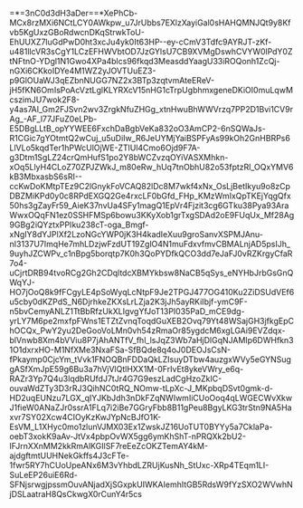 =*=3nC0d3dH3aDer==*XePhCb-MCx8rzMXi6NCtLCY0AWkpw_u7JrUbbs7EXlzXayiGal0sHAHQMNJQt9y8Kfvb5KgUxzGBoRdwcnDKqStrwkToU-EhUUXZ7luGdPwD0ht3xcJu4yk0It63HP--ey-cCmV3Tdfc9AYRJT-zKf-u481llcVR3sCgY1LCzEFHWVbtOD7JzGYlsU7CB9XVMgDswhCVYW0lPdY0ZtNFtnO-YDgl1N1Gwo4XPa4blcs96fkqd3MeasddYaagU33iROQonh1ZcQj-nGXi6CKkoIDYe4M1WZ2yJOVTUuEZ3-p9GlOUaWJ3qEZbnNUGG7NZ2x3BTp3zqtvmAteEReV-jH5fKN6OmIsPoAcVztLglKLYRXcV15nHG1cTrpUgbhmxgeneDKiOI0muLqwMcszimJU7wok2F8-y4as7AI_Gm2FJSvn2wv3ZrgkNfuZHGg_xtnHwuBhWWVrzq7PP2D1Bvi1CV9rAg_-AF_l77JFuZ0eLPb-E5DBgLLtB_opYYWEE6FxchDaBgbVeKa832oO3AmCP2-6nSQWaJs-R1CGic7gYOtmtQ2wCuj_u5uDiIw_R6JeUYMjYaiBSPFyAs99kOh2GnHBRPs6LlVLo5kqdTer1hPWcUlOjWE-ZTlUl4Cmo6Ojd9F7A-g3Dtm1SgLZ24crQmHufS1po2Y8bWCZvzqOYiVASXMhkn-xOq5LlyH4CLoZ70ZPJZWkJ_m80eRw_hUq7tnObhU82o53fptzRl_OQxYMV6kB3MbxasbS6sRI--ccKwDoKMtpTEz9C2lGnykFoVCAQ82lDc8M7wkf4xNx_OsLjBetIkyu9o8zCpDBZMiKPd0y0c8RPdEXGQ2Ge4rxcLF0bGfd_FHp_KMzWmIxQpTKEjYqgQfx50hs3gZayFr59_AieK37nvUa4SFy1magQ1EpVr4Fjzit3cg6GTku38Pya93AraWwxOQqFN1ez0SSHFMSp6bowu3KKyXob1grTxgSDAd2oE9FUqUx_Mf28Ag9GBg2iQYztxPPIku238cT-oga_Bmgf-xNgIY8dYJPlXf2LzoNGcYWP0jK3H4kadIeXuu9groSanvXSPMJAnu-nI3137U7ImqHe7mhLDzjwFzdUT19ZglO4N1muFdxvfmvCBMALnjAD5psIJh_9uyhJZCWPv_c1nBpg5borqtp7K0h3QoPYDfkQCO3dd7eJaFJ0vRZKrgyCfaR7o4-uCjrtDRB94tvoRCg2Gh2CDqltdcXBMYkbsw8NaCB5qSys_eNYHbJrbGsGnQWqYJ-HO7jOoQ8k9fFCgyLE4pSoWyqLcNtpF9Je2TPGJ477OG410Ku2ZiDSUdVEf6u5cby0dKZPdS_N6DjrhkeZKXsLrLZja2K3jJh5ayRKiIbjf-ymC9F-n5bvCemyANLZ1TtBbRfzUkXLIgvgYfJoT13PI035PaD_mCE9dg-yrLY7M6pe2mxfpFWns1ETZtZvnqToqdGuXEB2Ovq79Yt48WSajGH3jfkgEpChOCQx_PwY2yu2DeGooVoLMn0vh54zRmaOr85ygdcM6xgLGAi9EVZdqx-blVnwb8Xm4bVViu8P7jAhANTfV_fhl_lsJqZ3Wb7aHjDlGqNJAMIp6DWHfkn31O1dxrxHO-M1NfXMe3NxaFSa-SfBQde8q4oJ0DEOJsCsN-fPkaymp0CjcYm_tVvk1FNOQBnFDDaQkLZIsuyDTbw4auzgxWVy5eGYNSuggASfXmJpE59g6Bu3a7hVjVlQtlHXX1M-0FrIvEt8ykeVWry_e6q-RAZr3Yp7Q4u3lqdbRUfdJ7tJr4G7G9eszLadCgHzoZkIC-ouvaWdZTy3D3rRJ3QihNC0tRQ_NOmw-tLpXc-J_MKpbqDSvt0gmk-d-HD2uqEUNzu7LGX_qIYJKbJdh3nDkFZqNWIwmIiCUoOoq4qLWGECWvXkwJ1fieW0ANaZJr0ssrA1FLq7i2iBe7GGryFbb8B11gPeu8BgyLKG3trStn9NA5Haxvr7SY02Xcw4CIOyKzKwJYpNcBJfO1K-EsVM_L1XHyc0mo1zlunVJMX03Ex1ZwskJZ16UoTUT0BYYy5a7CklaPa-oebT3xokK9aAv-JtVx4pbpOvWX5gg6ymKhShT-nPRQXk2bU2-lFJrnXXnMM2kkRmAlKGIlSF7reEeZcOKZTemAY4kM-ajdgftmtUUHNekGkffs4J3cFTe-1fwr5RY7hCUoUpeANx6M3vYhbdLZRUjKusNh_StUxc-XRp4TEqm1LI-SuLeEP26uiE6Rd-SFNjsrwgjpssmOuvANjadXjSGxpkUIWKAIemhItGB5RdsW9fYzSXO2WVwhNjDSLaatraH8QsCkwgX0rCunY4r5cs
